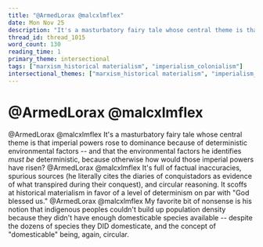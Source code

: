 ```yaml
---
title: "@ArmedLorax @malcxlmflex"
date: Mon Nov 25
description: "It's a masturbatory fairy tale whose central theme is that imperial powers rose to dominance because of deterministic environmental factors -- and that the..."
thread_id: thread_1015
word_count: 130
reading_time: 1
primary_theme: intersectional
tags: ["marxism_historical materialism", "imperialism_colonialism"]
intersectional_themes: ["marxism_historical materialism", "imperialism_colonialism"]
---
```


# @ArmedLorax @malcxlmflex

@ArmedLorax @malcxlmflex It's a masturbatory fairy tale whose central theme is that imperial powers rose to dominance because of deterministic environmental factors -- and that the environmental factors he identifies *must be* deterministic, because otherwise how would those imperial powers have risen? @ArmedLorax @malcxlmflex It's full of factual inaccuracies, spurious sources (he literally cites the diaries of conquistadors as evidence of what transpired during their conquest), and circular reasoning. It scoffs at historical materialism in favor of a level of determinism on par with "God blessed us." @ArmedLorax @malcxlmflex My favorite bit of nonsense is his notion that indigenous peoples couldn't build up population density because they didn't have enough domesticable species available -- despite the dozens of species they DID domesticate, and the concept of "domesticable" being, again, circular.